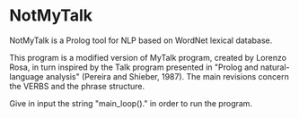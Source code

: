 # NotMyTalk
NotMyTalk is a Prolog tool for NLP based on WordNet lexical database.

This program is a modified version of MyTalk program, 
created by Lorenzo Rosa, in turn inspired by the Talk 
program presented  in "Prolog and natural-language 
analysis" (Pereira and Shieber, 1987). 
The main revisions concern the VERBS and the phrase 
structure. 

Give in input the string "main_loop()." in order to run 
the program.
